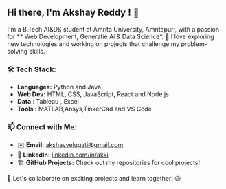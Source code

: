 ## Hi there, I'm Akshay Reddy ! 👋

I'm a B.Tech AI&DS student at Amrita University, Amritapuri, with a passion for ** Web Development, Generatie Ai & Data Science*. 🚀 I love exploring new technologies and working on projects that challenge my problem-solving skills. 

### 🛠️ Tech Stack:
- **Languages:** Python and Java
- **Web Dev:** HTML, CSS, JavaScript, React and Node.js
- **Data** : Tableau , Excel 
- **Tools :** MATLAB,Ansys,TinkerCad and VS Code 

### 📫 Connect with Me:
- ✉️ **Email:** akshayvelugati@gmail.com
- 💼 **LinkedIn:** [linkedin.com/in/akki]( www.linkedin.com/in/akshay-reddy-26a724287) 
- 🏗️ **GitHub Projects:** Check out my repositories for cool projects!

🚀 Let's collaborate on exciting projects and learn together! 😃
